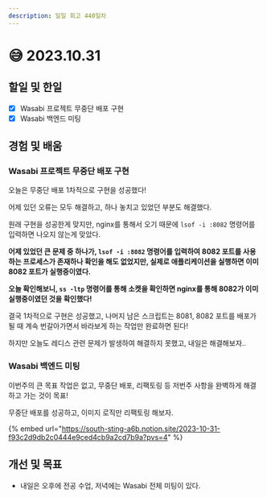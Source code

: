 ```yaml
---
description: 일일 회고 440일차
---
```


# 😅 2023.10.31

## 할일 및 한일&#x20;

* [x] Wasabi 프로젝트 무중단 배포 구현&#x20;
* [x] Wasabi 백엔드 미팅&#x20;

## 경험 및 배움&#x20;

### Wasabi 프로젝트 무중단 배포 구현&#x20;

오늘은 무중단 배포 1차적으로 구현을 성공했다!

어제 있던 오류는 모두 해결하고, 하나 놓치고 있었던 부분도 해결했다.

원래 구현을 성공한게 맞지만, nginx를 통해서 오기 때문에 `lsof -i :8082` 명령어를 입력하면 나오지 않는게 맞았다.

**어제 있었던 큰 문제 중 하나가, `lsof -i :8082` 명령어를 입력하여 8082 포트를 사용하는 프로세스가 존재하나 확인을 해도 없었지만, 실제로 애플리케이션을 실행하면 이미 8082 포트가 실행중이였다.**

**오늘 확인해보니, `ss -ltp` 명령어를 통해 소켓을 확인하면 nginx를 통해 8082가 이미 실행중이였던 것을 확인했다!**

결국 1차적으로 구현은 성공했고, 나머지 남은 스크립트는 8081, 8082 포트를 배포가 될 때 계속 번갈아가면서 바라보게 하는 작업만 완료하면 된다!

하지만 오늘도 레디스 관련 문제가 발생하여 해결하지 못했고, 내일은 해결해보자..

### Wasabi 백엔드 미팅&#x20;

이번주의 큰 목표 작업은 없고, 무중단 배포, 리팩토링 등 저번주 사항을 완벽하게 해결하고 가는 것이 목표!

무중단 배포를 성공하고, 이미지 로직만 리팩토링 해보자.

{% embed url="https://south-sting-a6b.notion.site/2023-10-31-f93c2d9db2c0444e9ced4cb9a2cd7b9a?pvs=4" %}

## 개선 및 목표&#x20;

* 내일은 오후에 전공 수업, 저녁에는 Wasabi 전체 미팅이 있다.&#x20;
